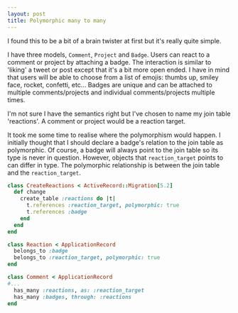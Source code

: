 ```yaml
---
layout: post
title: Polymorphic many to many
---
```

I found this to be a bit of a brain twister at first but it's really quite simple.

I have three models, `Comment`, `Project` and `Badge`. Users can react to a comment or project by attaching a badge. The interaction is similar to 'liking' a tweet or post except that it's a bit more open ended. I have in mind that users will be able to choose from a list of emojis: thumbs up, smiley face, rocket, confetti, etc… Badges are unique and can be attached to multiple comments/projects and individual comments/projects multiple times.

I'm not sure I have the semantics right but I've chosen to name my join table 'reactions'. A comment or project would be a reaction target.

It took me some time to realise where the polymorphism would happen. I initially thought that I should declare a badge's relation to the join table as polymorphic. Of course, a badge will always point to the join table so its type is never in question. However, objects that `reaction_target` points to can differ in type. The polymorphic relationship is between the join table and the `reaction_target`.

```ruby
class CreateReactions < ActiveRecord::Migration[5.2]
  def change
    create_table :reactions do |t|
      t.references :reaction_target, polymorphic: true
      t.references :badge
    end
  end
end
```

```ruby
class Reaction < ApplicationRecord
  belongs_to :badge
  belongs_to :reaction_target, polymorphic: true
end
```

```ruby
class Comment < ApplicationRecord
#...
  has_many :reactions, as: :reaction_target
  has_many :badges, through: :reactions
end
```
